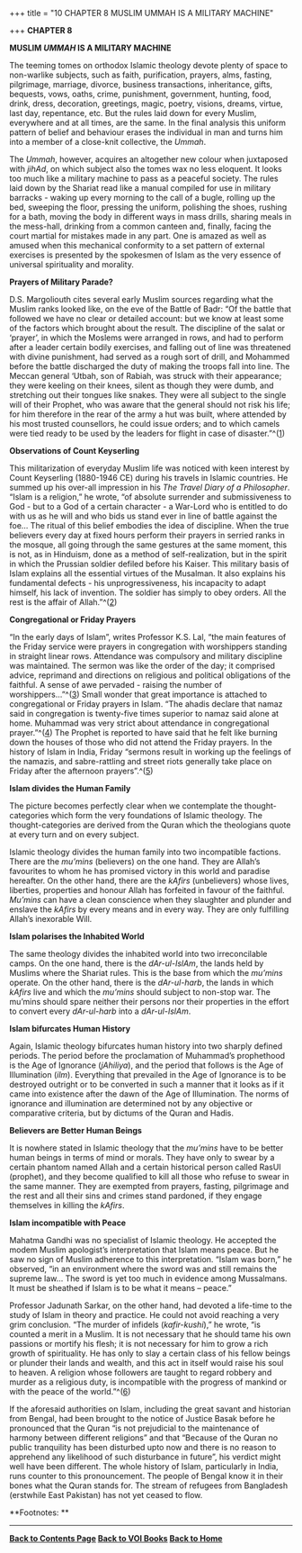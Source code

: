 +++
title = "10 CHAPTER 8 MUSLIM UMMAH IS A MILITARY MACHINE"

+++
**CHAPTER 8**

**MUSLIM *UMMAH* IS A MILITARY MACHINE**

The teeming tomes on orthodox Islamic theology devote plenty of space to
non-warlike subjects, such as faith, purification, prayers, alms,
fasting, pilgrimage, marriage, divorce, business transactions,
inheritance, gifts, bequests, vows, oaths, crime, punishment,
government, hunting, food, drink, dress, decoration, greetings, magic,
poetry, visions, dreams, virtue, last day, repentance, etc.  But the
rules laid down for every Muslim, everywhere and at all times, are the
same.  In the final analysis this uniform pattern of belief and
behaviour erases the individual in man and turns him into a member of a
close-knit collective, the *Ummah*.

The *Ummah*, however, acquires an altogether new colour when juxtaposed
with *jihAd*, on which subject also the tomes wax no less eloquent.  It
looks too much like a military machine to pass as a peaceful society. 
The rules laid down by the Shariat read like a manual compiled for use
in military barracks - waking up every morning to the call of a bugle,
rolling up the bed, sweeping the floor, pressing the uniform, polishing
the shoes, rushing for a bath, moving the body in different ways in mass
drills, sharing meals in the mess-hall, drinking from a common canteen
and, finally, facing the court martial for mistakes made in any part. 
One is amazed as well as amused when this mechanical conformity to a set
pattern of external exercises is presented by the spokesmen of Islam as
the very essence of universal spirituality and morality.

**Prayers of Military Parade?**

D.S. Margoliouth cites several early Muslim sources regarding what the
Muslim ranks looked like, on the eve of the Battle of Badr: “Of the
battle that followed we have no clear or detailed account: but we know
at least some of the factors which brought about the result.  The
discipline of the salat or ‘prayer’, in which the Moslems were arranged
in rows, and had to perform after a leader certain bodily exercises, and
falling out of line was threatened with divine punishment, had served as
a rough sort of drill, and Mohammed before the battle discharged the
duty of making the troops fall into line.  The Meccan general ‘Utbah,
son of Rabiah, was struck with their appearance; they were keeling on
their knees, silent as though they were dumb, and stretching out their
tongues like snakes.  They were all subject to the single will of their
Prophet, who was aware that the general should not risk his life; for
him therefore in the rear of the army a hut was built, where attended by
his most trusted counsellors, he could issue orders; and to which camels
were tied ready to be used by the leaders for flight in case of
disaster.”^([1](#1))

**Observations of Count Keyserling**

This militarization of everyday Muslim life was noticed with keen
interest by Count Keyserling (1880-1946 CE) during his travels in
Islamic countries.  He summed up his over-all impression in his *The
Travel Diary of a Philosopher*.  “Islam is a religion,” he wrote, “of
absolute surrender and submissiveness to God - but to a God of a certain
character - a War-Lord who is entitled to do with us as he will and who
bids us stand ever in line of battle against the foe… The ritual of this
belief embodies the idea of discipline.  When the true believers every
day at fixed hours perform their prayers in serried ranks in the mosque,
all going through the same gestures at the same moment, this is not, as
in Hinduism, done as a method of self-realization, but in the spirit in
which the Prussian soldier defiled before his Kaiser.  This military
basis of Islam explains all the essential virtues of the Musalman.  It
also explains his fundamental defects - his unprogressiveness, his
incapacity to adapt himself, his lack of invention.  The soldier has
simply to obey orders.  All the rest is the affair of Allah.”^([2](#2))

**Congregational or Friday Prayers**

“In the early days of Islam”, writes Professor K.S. Lal, “the main
features of the Friday service were prayers in congregation with
worshippers standing in straight linear rows.  Attendance was compulsory
and military discipline was maintained. The sermon was like the order of
the day; it comprised advice, reprimand and directions on religious and
political obligations of the faithful.  A sense of awe pervaded -
raising the number of worshippers…”^([3](#3)) Small wonder that great
importance is attached to congregational or Friday prayers in Islam. 
“The ahadis declare that namaz said in congregation is twenty-five times
superior to namaz said alone at home. Muhammad was very strict about
attendance in congregational prayer.”^([4](#4)) The Prophet is reported
to have said that he felt like burning down the houses of those who did
not attend the Friday prayers. In the history of Islam in India, Friday
“sermons result in working up the feelings of the namazis, and
sabre-rattling and street riots generally take place on Friday after the
afternoon prayers”.^([5](#5))

**Islam divides the Human Family**

The picture becomes perfectly clear when we contemplate the
thought-categories which form the very foundations of Islamic theology. 
The thought-categories are derived from the Quran which the theologians
quote at every turn and on every subject.

Islamic theology divides the human family into two incompatible
factions.  There are the *mu’mins* (believers) on the one hand.  They
are Allah’s favourites to whom he has promised victory in this world and
paradise hereafter.  On the other hand, there are the *kAfirs*
(unbelievers) whose lives, liberties, properties and honour Allah has
forfeited in favour of the faithful. *Mu’mins* can have a clean
conscience when they slaughter and plunder and enslave the *kAfirs* by
every means and in every way.  They are only fulfilling Allah’s
inexorable Will.

**Islam polarises the Inhabited World**

The same theology divides the inhabited world into two irreconcilable
camps.  On the one hand, there is the *dAr-ul-IslAm*, the lands held by
Muslims where the Shariat rules.  This is the base from which the
*mu’mins* operate.  On the other hand, there is the *dAr-ul-harb*, the
lands in which *kAfirs* live and which the *mu’mins* should subject to
non-stop war.  The mu’mins should spare neither their persons nor their
properties in the effort to convert every *dAr-ul-harb* into a
*dAr-ul-IslAm*.

**Islam bifurcates Human History**

Again, Islamic theology bifurcates human history into two sharply
defined periods.  The period before the proclamation of Muhammad’s
prophethood is the Age of Ignorance (*jAhiliya*), and the period that
follows is the Age of Illumination (*ilm*).  Everything that prevailed
in the Age of Ignorance is to be destroyed outright or to be converted
in such a manner that it looks as if it came into existence after the
dawn of the Age of Illumination.  The norms of ignorance and
illumination are determined not by any objective or comparative
criteria, but by dictums of the Quran and Hadis.

**Believers are Better Human Beings**

It is nowhere stated in Islamic theology that the *mu’mins* have to be
better human beings in terms of mind or morals.  They have only to swear
by a certain phantom named Allah and a certain historical person called
RasUl (prophet), and they become qualified to kill all those who refuse
to swear in the same manner.  They are exempted from prayers, fasting,
pilgrimage and the rest and all their sins and crimes stand pardoned, if
they engage themselves in killing the *kAfirs*.

**Islam incompatible with Peace**

Mahatma Gandhi was no specialist of Islamic theology.  He accepted the
modem Muslim apologist’s interpretation that Islam means peace.  But he
saw no sign of Muslim adherence to this interpretation.  “Islam was
born,” he observed, “in an environment where the sword was and still
remains the supreme law…  The sword is yet too much in evidence among
Mussalmans.  It must be sheathed if Islam is to be what it means –
peace.”

Professor Jadunath Sarkar, on the other hand, had devoted a life-time to
the study of Islam in theory and practice.  He could not avoid reaching
a very grim conclusion.  “The murder of infidels (*kafir-kushi*),” he
wrote, “is counted a merit in a Muslim.  It is not necessary that he
should tame his own passions or mortify his flesh; it is not necessary
for him to grow a rich growth of spirituality.  He has only to slay a
certain class of his fellow beings or plunder their lands and wealth,
and this act in itself would raise his soul to heaven. A religion whose
followers are taught to regard robbery and murder as a religious duty,
is incompatible with the progress of mankind or with the peace of the
world.”^([6](#6))

If the aforesaid authorities on Islam, including the great savant and
historian from Bengal, had been brought to the notice of Justice Basak
before he pronounced that the Quran “is not prejudicial to the
maintenance of harmony between different religions” and that “Because of
the Quran no public tranquility has been disturbed upto now and there is
no reason to apprehend any likelihood of such disturbance in future”,
his verdict might well have been different.  The whole history of Islam,
particularly in India, runs counter to this pronouncement.  The people
of Bengal know it in their bones what the Quran stands for.  The stream
of refugees from Bangladesh (erstwhile East Pakistan) has not yet ceased
to flow.  
 

**Footnotes: **

------------------------------------------------------------------------

**[Back to Contents Page](index.htm)   [Back to VOI
Books](http://voiceofdharma.org/books)   [Back to
Home](http://voiceofdharma.org)**
